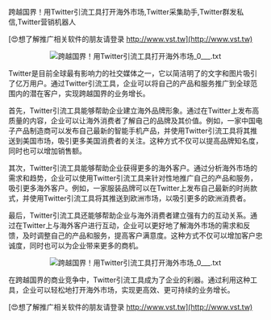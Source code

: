 跨越国界！用Twitter引流工具打开海外市场,Twitter采集助手,Twitter群发私信,Twitter营销机器人

[😍想了解推广相关软件的朋友请登录 http://www.vst.tw](http://www.vst.tw)

 <center><img src="https://vst.tw/MP4/tuiguang/png/6.png" alt="跨越国界！用Twitter引流工具打开海外市场_0___.txt"></center>

Twitter是目前全球最有影响力的社交媒体之一，它以简洁明了的文字和图片吸引了亿万用户。通过Twitter引流工具，企业可以将自己的产品和服务推广到全球范围内的潜在客户，实现跨越国界的业务增长。

首先，Twitter引流工具能够帮助企业建立海外品牌形象。通过在Twitter上发布高质量的内容，企业可以让海外消费者了解自己的品牌及其价值。例如，一家中国电子产品制造商可以发布自己最新的智能手机产品，并使用Twitter引流工具将其推送到美国市场，吸引更多美国消费者的关注。这种方式不仅可以提高品牌知名度，同时也可以增加销售额。

其次，Twitter引流工具能够帮助企业获得更多的海外客户。通过分析海外市场的需求和趋势，企业可以使用Twitter引流工具来针对性地推广自己的产品和服务，吸引更多海外客户。例如，一家服装品牌可以在Twitter上发布自己最新的时尚款式，并使用Twitter引流工具将其推送到欧洲市场，以吸引更多的欧洲消费者。

最后，Twitter引流工具还能够帮助企业与海外消费者建立强有力的互动关系。通过在Twitter上与海外客户进行互动，企业可以更好地了解海外市场的需求和反馈，及时调整自己的产品和服务，提高客户满意度。这种方式不仅可以增加客户忠诚度，同时也可以为企业带来更多的商机。

 <center><img src="https://vst.tw/MP4/tuiguang/png/7.png" alt="跨越国界！用Twitter引流工具打开海外市场_0___.txt"></center>

在跨越国界的商业竞争中，Twitter引流工具成为了企业的利器。通过利用这种工具，企业可以轻松地打开海外市场，实现更高效、更可持续的业务增长。

[😍想了解推广相关软件的朋友请登录 http://www.vst.tw](http://www.vst.tw)



